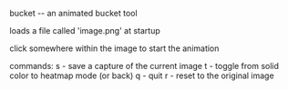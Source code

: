 bucket -- an animated bucket tool

loads a file called 'image.png' at startup

click somewhere within the image to start the animation

commands:
	s - save a capture of the current image
	t - toggle from solid color to heatmap mode (or back)
	q - quit
	r - reset to the original image

